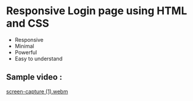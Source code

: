 # Responsive Login page using HTML and CSS

- Responsive
- Minimal
- Powerful
- Easy to understand

## Sample video : 

[screen-capture (1).webm](https://github.com/user-attachments/assets/b6b73461-9c9d-422b-af80-65ab7e5c2fa1)
